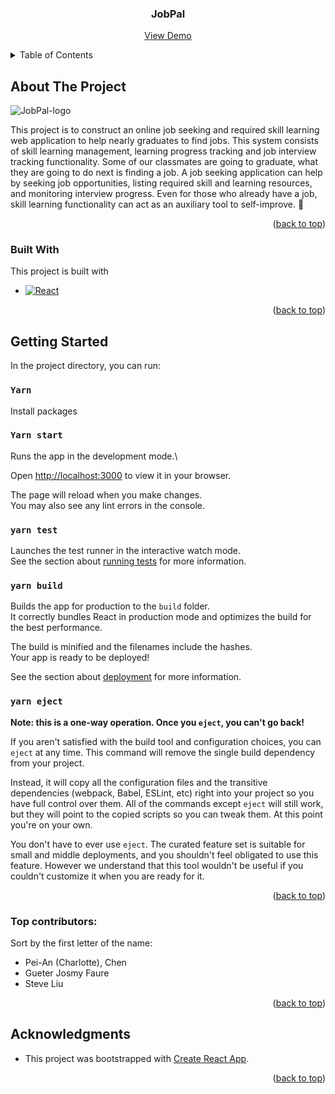 <!-- PROJECT LOGO -->
<div align="center">
  <h3 align="center">JobPal</h3>
  <p align="center">
    <a href="https://youtu.be/9akIjycSzNw">View Demo</a>
  </p>
</div>



<!-- TABLE OF CONTENTS -->
<details>
  <summary>Table of Contents</summary>
  <ol>
    <li>
      <a href="#about-the-project">About The Project</a>
      <ul>
        <li><a href="#built-with">Built With</a></li>
      </ul>
    </li>
    <li>
      <a href="#getting-started">Getting Started</a>
    </li>
    <li><a href="#contributing">Top contributors</a></li>
    <li><a href="#acknowledgments">Acknowledgments</a></li>
  </ol>
</details>



<!-- ABOUT THE PROJECT -->
## About The Project

![JobPal-logo](https://hackmd.io/_uploads/rkzuTYoFyg.jpg)

This project is to construct an online job seeking and required skill learning web application to help nearly graduates to find jobs. This system consists of skill learning management, learning progress tracking and job interview tracking functionality.
Some of our classmates are going to graduate, what they are going to do next is finding a job. A job seeking application can help by seeking job opportunities, listing required skill and learning resources, and monitoring interview progress.  Even for those who already have a job, skill learning functionality can act as an auxiliary tool to self-improve. :muscle:

<p align="right">(<a href="#readme-top">back to top</a>)</p>



### Built With

This project is built with 

* [![React][React.js]][React-url]

<p align="right">(<a href="#readme-top">back to top</a>)</p>



<!-- GETTING STARTED -->
## Getting Started

In the project directory, you can run:

### `Yarn`

Install packages

### `Yarn start`

Runs the app in the development mode.\

Open [http://localhost:3000](http://localhost:3000) to view it in your browser.

The page will reload when you make changes.\
You may also see any lint errors in the console.

### `yarn test`

Launches the test runner in the interactive watch mode.\
See the section about [running tests](https://facebook.github.io/create-react-app/docs/running-tests) for more information.

### `yarn build`

Builds the app for production to the `build` folder.\
It correctly bundles React in production mode and optimizes the build for the best performance.

The build is minified and the filenames include the hashes.\
Your app is ready to be deployed!

See the section about [deployment](https://facebook.github.io/create-react-app/docs/deployment) for more information.

### `yarn eject`

**Note: this is a one-way operation. Once you `eject`, you can't go back!**

If you aren't satisfied with the build tool and configuration choices, you can `eject` at any time. This command will remove the single build dependency from your project.

Instead, it will copy all the configuration files and the transitive dependencies (webpack, Babel, ESLint, etc) right into your project so you have full control over them. All of the commands except `eject` will still work, but they will point to the copied scripts so you can tweak them. At this point you're on your own.

You don't have to ever use `eject`. The curated feature set is suitable for small and middle deployments, and you shouldn't feel obligated to use this feature. However we understand that this tool wouldn't be useful if you couldn't customize it when you are ready for it.


<p align="right">(<a href="#readme-top">back to top</a>)</p>


### Top contributors:

Sort by the first letter of the name:

* Pei-An (Charlotte), Chen
* Gueter Josmy Faure
* Steve Liu


<p align="right">(<a href="#readme-top">back to top</a>)</p>


<!-- ACKNOWLEDGMENTS -->
## Acknowledgments

* This project was bootstrapped with [Create React App](https://github.com/facebook/create-react-app).

<p align="right">(<a href="#readme-top">back to top</a>)</p>



<!-- MARKDOWN LINKS & IMAGES -->
[React.js]: https://img.shields.io/badge/React-20232A?style=for-the-badge&logo=react&logoColor=61DAFB
[React-url]: https://reactjs.org/

